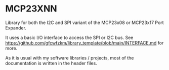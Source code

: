 # MCP23XNN
Library for both the I2C and SPI variant of the MCP23x08 or MCP23x17 Port Expander.

It uses a basic I/O interface to access the SPI or I2C bus. See https://github.com/gfcwfzkm/library_template/blob/main/INTERFACE.md for more.

As it is usual with my software libraries / projects, most of the documentation is written in the header files.